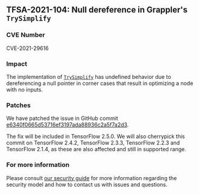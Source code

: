 ## TFSA-2021-104: Null dereference in Grappler's `TrySimplify`

### CVE Number
CVE-2021-29616

### Impact
The implementation of
[`TrySimplify`](https://github.com/tensorflow/tensorflow/blob/c22d88d6ff33031aa113e48aa3fc9aa74ed79595/tensorflow/core/grappler/optimizers/arithmetic_optimizer.cc#L390-L401)
has undefined behavior due to dereferencing a null pointer in corner cases that
result in optimizing a node with no inputs.

### Patches
We have patched the issue in GitHub commit
[e6340f0665d53716ef3197ada88936c2a5f7a2d3](https://github.com/tensorflow/tensorflow/commit/e6340f0665d53716ef3197ada88936c2a5f7a2d3).

The fix will be included in TensorFlow 2.5.0. We will also cherrypick this
commit on TensorFlow 2.4.2, TensorFlow 2.3.3, TensorFlow 2.2.3 and TensorFlow
2.1.4, as these are also affected and still in supported range.

### For more information
Please consult [our security
guide](https://github.com/tensorflow/tensorflow/blob/master/SECURITY.md) for
more information regarding the security model and how to contact us with issues
and questions.
